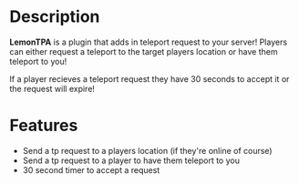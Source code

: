 # Description
**LemonTPA** is a plugin that adds in teleport request to your server! Players can either request a teleport to the target players location or have them teleport to you!

If a player recieves a teleport request they have 30 seconds to accept it or the request will expire!

# Features
- Send a tp request to a players location (if they're online of course)
- Send a tp request to a player to have them teleport to you
- 30 second timer to accept a request
